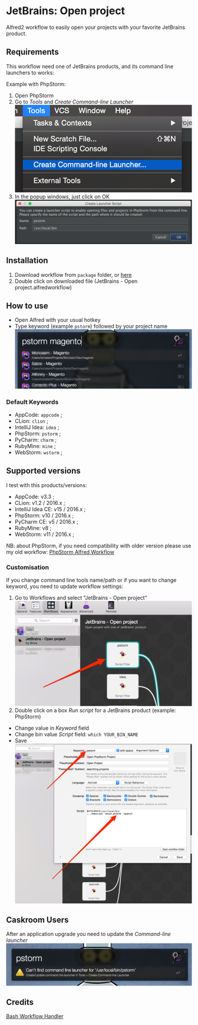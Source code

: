JetBrains: Open project
========================

Alfred2 workflow to easily open your projects with your favorite JetBrains product.

## Requirements
This workflow need one of JetBrains products, and its command line launchers to works:

Example with PhpStorm:

1. Open PhpStorm
2. Go to _Tools_ and _Create Command-line Launcher_
![jetbrains-alfred-workflow-create-cli](doc/img/requirement/jetbrains-alfred-workflow-create-cli.png)
3. In the popup windows, just click on OK
![jetbrains-alfred-workflow-create-cli-2](doc/img/requirement/jetbrains-alfred-workflow-create-cli-2.png)


## Installation
1. Download workflow from `package` folder, or [here](https://github.com/bchatard/jetbrains-alfred-workflow/blob/master/package/JetBrains%20-%20Open%20project.alfredworkflow?raw=true)
2. Double click on downloaded file (JetBrains - Open project.alfredworkflow)


## How to use
* Open Alfred with your usual hotkey
* Type keyword (example `pstorm`) followed by your project name
![jetbrains-projects-secret-light](doc/img/jetbrains-projects-secret-light.png)

### Default Keywords
 * AppCode: `appcode` ;
 * CLion: `clion` ;
 * IntelliJ Idea: `idea` ;
 * PhpStorm: `pstorm` ;
 * PyCharm: `charm` ;
 * RubyMine: `mine` ;
 * WebStorm: `wstorm` ;



## Supported versions
I test with this products/versions:

* AppCode: v3.3 ;
* CLion: v1.2 / 2016.x ;
* IntelliJ Idea CE: v15 / 2016.x ;
* PhpStorm: v10 / 2016.x ;
* PyCharm CE: v5 / 2016.x ;
* RubyMine: v8 ;
* WebStorm: v11 / 2016.x ;

NB: about PhpStorm, if you need compatibility with older version please use my old workflow: [PhpStorm Alfred Workflow](https://github.com/bchatard/phpstorm-alfred-workflow)


### Customisation
If you change command line tools name/path or if you want to change keyword, you need to update workflow settings:

1. Go to Workflows and select "JetBrains - Open project"
![jetbrains-workflow-script-filter](doc/img/customisation/jetbrains-workflow-script-filter.png)
2. Double click on a box _Run script_ for a JetBrains product (example: PhpStorm)
  * Change value in _Keyword_ field
  * Change bin value _Script_ field: `which YOUR_BIN_NAME`
  * Save
![jetbrains-workflow-script-edit](doc/img/customisation/jetbrains-workflow-script-edit.png)


## Caskroom Users
After an application upgrade you need to update the _Command-line launcher_
![jetbrains-alfred-caskroom](doc/img/caskroom/jetbrains-alfred-caskroom.png)


## Credits
[Bash Workflow Handler](https://github.com/markokaestner/bash-workflow-handler)
